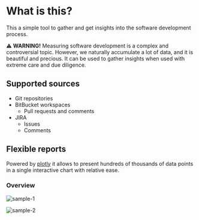 # What is this?

This a simple tool to gather and get insights into the software development process.

⚠️ **WARNING!** Measuring software development is a complex and controversial topic.
However, we naturally accumulate a lot of data, and it is beautiful and precious.
It can be used to gather insights when used with extreme care and due diligence.

## Supported sources

* Git repositories
* BitBucket workspaces
  * Pull requests and comments
* JIRA
  * Issues
  * Comments

## Flexible reports

Powered by [plotly](https://github.com/plotly/plotly.py) it allows to present hundreds of thousands of data points in a single interactive chart with relative ease.

### Overview

![sample-1](https://github.com/user-attachments/assets/36a76223-7bea-4b50-bd50-1cfb2ec04746)

![sample-2](https://github.com/user-attachments/assets/aeadbc3d-13aa-4026-9422-ebd1dbc01040)
